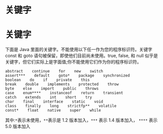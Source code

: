 # 关键字

# 关键字

下面是 Java 里面的关键字。不能使用以下任一作为您的程序标识符。关键字 const 和 goto 语句被保留，即使他们目前尚未使用。true, false, 和 null 似乎是关键字，但它们实际上是字面值;你不能使用它们作为你的程序标识符。

```
abstract    continue    for    new    switch
assert***    default    goto*    package    synchronized
boolean    do    if    private    this
break    double    implements    protected    throw
byte    else    import    public    throws
case    enum****    instanceof    return    transient
catch    extends    int    short    try
char    final    interface    static    void
class    finally    long    strictfp**    volatile
const*    float    native    super    while 
```

其中:`*`表示未使用，`**`表示是 1.2 版本加入，`***` 表示 1.4 版本加入， `****` 表示 5.0 版本加入